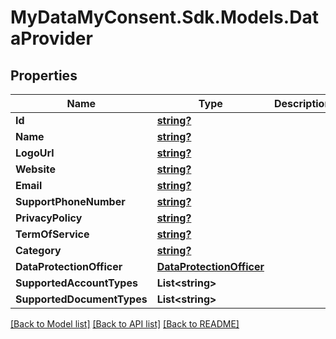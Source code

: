 # MyDataMyConsent.Sdk.Models.DataProvider

## Properties

Name | Type | Description | Notes
------------ | ------------- | ------------- | -------------
**Id** | [**string?**](string?.md) |  | [optional] 
**Name** | [**string?**](string?.md) |  | [optional] 
**LogoUrl** | [**string?**](string?.md) |  | [optional] 
**Website** | [**string?**](string?.md) |  | [optional] 
**Email** | [**string?**](string?.md) |  | [optional] 
**SupportPhoneNumber** | [**string?**](string?.md) |  | [optional] 
**PrivacyPolicy** | [**string?**](string?.md) |  | [optional] 
**TermOfService** | [**string?**](string?.md) |  | [optional] 
**Category** | [**string?**](string?.md) |  | [optional] 
**DataProtectionOfficer** | [**DataProtectionOfficer**](DataProtectionOfficer.md) |  | [optional] 
**SupportedAccountTypes** | **List&lt;string&gt;** |  | [optional] 
**SupportedDocumentTypes** | **List&lt;string&gt;** |  | [optional] 

[[Back to Model list]](../README.md#documentation-for-models) [[Back to API list]](../README.md#documentation-for-api-endpoints) [[Back to README]](../README.md)

